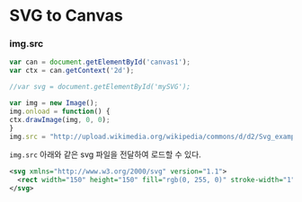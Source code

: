 # SVG to Canvas

### img.src

```javascript
var can = document.getElementById('canvas1');
var ctx = can.getContext('2d');

//var svg = document.getElementById('mySVG');

var img = new Image();
img.onload = function() {
ctx.drawImage(img, 0, 0);
}
img.src = "http://upload.wikimedia.org/wikipedia/commons/d/d2/Svg_example_square.svg";
```

``img.src`` 아래와 같은 svg 파일을 전달하여 로드할 수 있다.

```xml
<svg xmlns="http://www.w3.org/2000/svg" version="1.1">
  <rect width="150" height="150" fill="rgb(0, 255, 0)" stroke-width="1" stroke="rgb(0, 0, 0)" />
</svg>
```